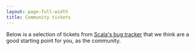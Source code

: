 ```yaml
---
layout: page-full-width
title: Community tickets
---
```


Below is a selection of tickets from
[Scala's bug tracker](https://issues.scala-lang.org/)
that we think are a good starting point for you, as the community.

<div id="communitytickets"> </div>
